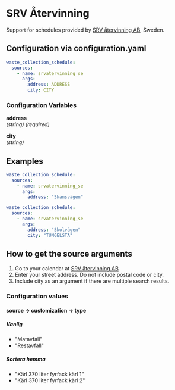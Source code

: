 # SRV Återvinning

Support for schedules provided by [SRV återvinning AB](https://www.srvatervinning.se/), Sweden.

## Configuration via configuration.yaml

```yaml
waste_collection_schedule:
  sources:
    - name: srvatervinning_se
      args:
        address: ADDRESS
        city: CITY
```

### Configuration Variables

**address**  
*(string) (required)*

**city**  
*(string)*

## Examples

```yaml
waste_collection_schedule:
  sources:
    - name: srvatervinning_se
      args:
        address: "Skansvägen"

```

```yaml
waste_collection_schedule:
  sources:
    - name: srvatervinning_se
      args:
        address: "Skolvägen"
        city: "TUNGELSTA"

```

## How to get the source arguments

1. Go to your calendar at [SRV återvinning AB](https://www.srvatervinning.se/avfallshamtning/nar-hamtar-vi-ditt-avfall)
2. Enter your street address. Do not include postal code or city.
3. Include city as an argument if there are multiple search results.

### Configuration values
#### source -> customization -> type
##### Vanlig
- "Matavfall"
- "Restavfall"
##### Sortera hemma
- "Kärl 370 liter fyrfack kärl 1"
- "Kärl 370 liter fyrfack kärl 2"
